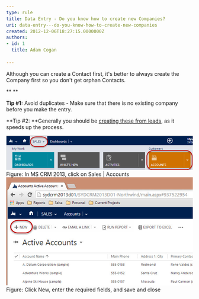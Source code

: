 ```yaml
---
type: rule
title: Data Entry - Do you know how to create new Companies?
uri: data-entry---do-you-know-how-to-create-new-companies
created: 2012-12-06T18:27:15.0000000Z
authors:
- id: 1
  title: Adam Cogan

---
```


 Although you can create a Contact first, it's better to always create the Company first so you don't​ get orphan Contacts. 

**
**

**Tip #1:** Avoid duplicates - Make sure tha​t there is no existing company before you make the entry.

**Tip #2: **Generally you should be [creating these from leads](/Pages/Leads-can-be-converted-to-Opportunities-Contacts-and-Accounts.aspx), as it speeds up the process.

 ![Change CRM company Logo](Sales-Accounts.jpg)​<br>                      Figure: In MS CRM 2013, click on Sales | Accounts![Change CRM company Logo](NewAccount.jpg)​<br>                      Figure: Click New, enter the required fields, and save and close​
